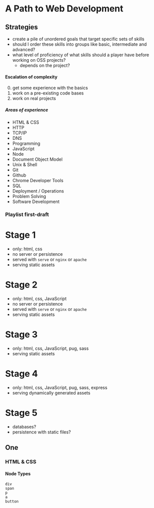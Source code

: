 # A Path to Web Development


## Strategies

- create a pile of unordered goals that target specific sets of skills
- should I order these skills into groups like basic, intermediate and advanced?
- what level of proficiency of what skills should a player have before working on OSS projects?
  - depends on the project?



#### Escalation of complexity

0. get some experience with the basics
0. work on a pre-existing code bases
0. work on real projects


##### Areas of experience

* HTML & CSS
* HTTP
* TCP/IP
* DNS
* Programming
* JavaScript
* Node
* Document Object Model
* Unix & Shell
* Git
* Github
* Chrome Developer Tools
* SQL
* Deployment / Operations
* Problem Solving
* Software Development




### Playlist first-draft

# Stage 1

- only: html, css
- no server or persistence
- served with `serve` or `nginx` or `apache`
- serving static assets

# Stage 2

- only: html, css, JavaScript
- no server or persistence
- served with `serve` or `nginx` or `apache`
- serving static assets

# Stage 3

- only: html, css, JavaScript, pug, sass
- serving static assets


# Stage 4

- only: html, css, JavaScript, pug, sass, express
- serving dynamically generated assets


# Stage 5

- databases?
- persistence with static files?


## One

### HTML & CSS

#### Node Types

```
div
span
p
a
button
```


